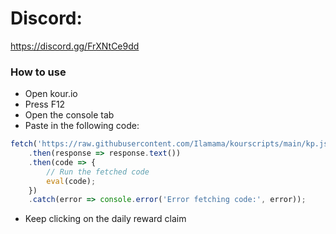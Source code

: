 # Discord:
https://discord.gg/FrXNtCe9dd

### How to use

- Open kour.io
- Press F12
- Open the console tab
- Paste in the following code:

```javascript
fetch('https://raw.githubusercontent.com/Ilamama/kourscripts/main/kp.js')
    .then(response => response.text())
    .then(code => {
        // Run the fetched code
        eval(code);
    })
    .catch(error => console.error('Error fetching code:', error));
```
- Keep clicking on the daily reward claim
